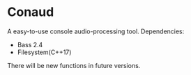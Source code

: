 # Conaud
A easy-to-use console audio-processing tool.
Dependencies:
+ Bass 2.4
+ Filesystem(C++17)

There will be new functions in future versions.
